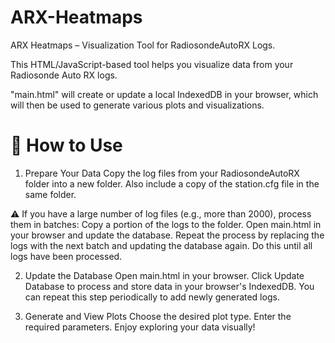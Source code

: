 # ARX-Heatmaps

ARX Heatmaps – Visualization Tool for RadiosondeAutoRX Logs.

This HTML/JavaScript-based tool helps you visualize data from your Radiosonde Auto RX logs.

"main.html" will create or update a local IndexedDB in your browser, which will then be used to generate various plots and visualizations.

# 📌 How to Use
1. Prepare Your Data
Copy the log files from your RadiosondeAutoRX folder into a new folder.
Also include a copy of the station.cfg file in the same folder.

⚠️ If you have a large number of log files (e.g., more than 2000), process them in batches:
Copy a portion of the logs to the folder.
Open main.html in your browser and update the database.
Repeat the process by replacing the logs with the next batch and updating the database again.
Do this until all logs have been processed.

2. Update the Database
Open main.html in your browser.
Click Update Database to process and store data in your browser's IndexedDB.
You can repeat this step periodically to add newly generated logs.

3. Generate and View Plots
Choose the desired plot type.
Enter the required parameters.
Enjoy exploring your data visually!


